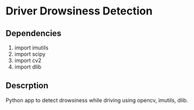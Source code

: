 # Driver Drowsiness Detection


## Dependencies

1. import imutils
2. import scipy
3. import cv2 
4. import dlib


## Descrption

Python app to detect drowsiness while driving using opencv, imutils, dlib.